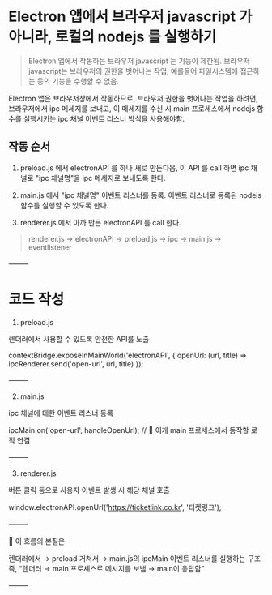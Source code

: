 # Electron 앱에서 브라우저 javascript 가 아니라, 로컬의 nodejs 를 실행하기
> Electron 앱에서 작동하는 브라우저 javascript 는 기능이 제한됨.
브라우저 javascript는 브라우저의 권한을 벗어나는 작업, 예를들어 파일시스템에 접근하는 등의 기능을 수행할 수 없음.

Electron 앱은 브라우저창에서 작동하므로, 브라우저 권한을 벗어나는 작업을 하려면,
브라우저에서 ipc 메세지를 보내고, 이 메세지를 수신 시 main 프로세스에서 nodejs 함수를 실행시키는 ipc 채널 이벤트 리스너 방식을 사용해야함.

## 작동 순서

1. preload.js 에서 electronAPI 를 하나 새로 만든다음, 이 API 를 call 하면 ipc 채널로 "ipc 채널명"을 ipc 메세지로 보내도록 한다.

2. main.js 에서 "ipc 채널명" 이벤트 리스너를 등록. 이벤트 리스너로 등록된 nodejs 함수를 실행할 수 있도록 한다.

3. renderer.js 에서 아까 만든 electronAPI 를 call 한다.

> renderer.js -> electronAPI -> preload.js -> ipc -> main.js -> eventlistener

⸻

# 코드 작성

1. preload.js

렌더러에서 사용할 수 있도록 안전한 API를 노출

contextBridge.exposeInMainWorld('electronAPI', {
  openUrl: (url, title) => ipcRenderer.send('open-url', url, title)
});


⸻

2. main.js

ipc 채널에 대한 이벤트 리스너 등록

ipcMain.on('open-url', handleOpenUrl);  // 📌 이게 main 프로세스에서 동작할 로직 연결


⸻

3. renderer.js

버튼 클릭 등으로 사용자 이벤트 발생 시 해당 채널 호출

window.electronAPI.openUrl('https://ticketlink.co.kr', '티켓링크');


⸻

🔄 이 흐름의 본질은

렌더러에서 → preload 거쳐서 → main.js의 ipcMain 이벤트 리스너를 실행하는 구조
즉, “렌더러 → main 프로세스로 메시지를 보냄 → main이 응답함”

⸻